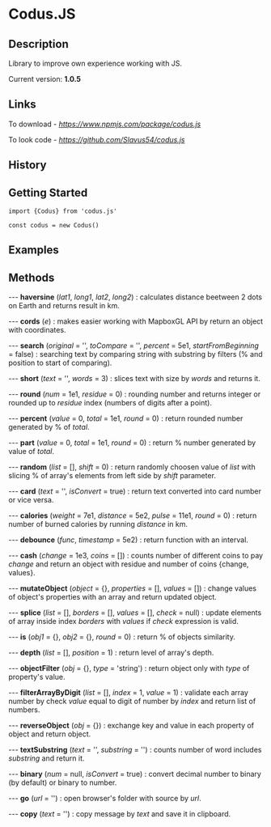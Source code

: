 # Codus.JS       

## Description             

Library to improve own experience working with JS.

Current version: **1.0.5**

## Links

To download - *https://www.npmjs.com/package/codus.js* 

To look code - *https://github.com/Slavus54/codus.js* 

## History


## Getting Started         

~~~
import {Codus} from 'codus.js'     

const codus = new Codus()   
~~~

## Examples



## Methods     

--- **haversine** (*lat1*, *long1*, *lat2*, *long2*) : calculates distance beetween 2 dots on Earth and returns result in km.         

--- **cords** (*e*) : makes easier working with MapboxGL API by return an object with coordinates.      

--- **search** (*original* = '', *toCompare* = '', *percent* = 5e1, *startFromBeginning* = false) : searching text by comparing string with substring by filters (% and position to start of comparing).     

--- **short** (*text* = '', *words* = 3) : slices text with size by *words* and returns it.  

--- **round** (*num* = 1e1, *residue* = 0) : rounding number and returns integer or rounded up to *residue* index (numbers of digits after a point).    

--- **percent** (*value* = 0, *total* = 1e1, *round* = 0) : return rounded number generated by % of *total*.             

--- **part** (*value* = 0, *total* = 1e1, *round* = 0) : return % number generated by value of *total*.  

--- **random** (*list* = [], *shift* = 0) : return randomly choosen value of *list* with slicing % of array's elements from left side by *shift* parameter. 

--- **card** (*text* = '', *isConvert* = true) : return text converted into card number or vice versa.    

--- **calories** (*weight* = 7e1, *distance* = 5e2, *pulse* = 11e1, *round* = 0) : return number of burned calories by running *distance* in km.    

--- **debounce** (*func*, *timestamp* = 5e2) : return function with an interval.

--- **cash** (*change* = 1e3, *coins* = []) : counts number of different coins to pay *change* and return an object with residue and number of coins {change, values}.    

--- **mutateObject** (*object* = {}, *properties* = [], *values* = []) : change values of object's properties with an array and return updated object.    

--- **splice** (*list* = [], *borders* = [], *values* = [], *check* = null) : update elements of array inside index *borders* with *values* if *check* expression is valid.  

--- **is** (*obj1* = {}, *obj2* = {}, *round* = 0) : return % of objects similarity.            

--- **depth** (*list* = [], *position* = 1) : return level of array's depth.            

--- **objectFilter** (*obj* = {}, *type* = 'string') : return object only with *type* of property's value.      

--- **filterArrayByDigit** (*list* = [], *index* = 1, *value* = 1) : validate each array number by check *value* equal to digit of number by *index* and return list of numbers.        

--- **reverseObject** (*obj* = {}) : exchange key and value in each property of object and return object.      

--- **textSubstring** (*text* = '', *substring* = '') : counts number of word includes *substring* and return it.   

--- **binary** (*num* = null, *isConvert* = true) : convert decimal number to binary (by default) or binary to number.  

--- **go** (*url* = '') : open browser's folder with source by *url*.   

--- **copy** (*text* = '') : copy message by *text* and save it in clipboard.   